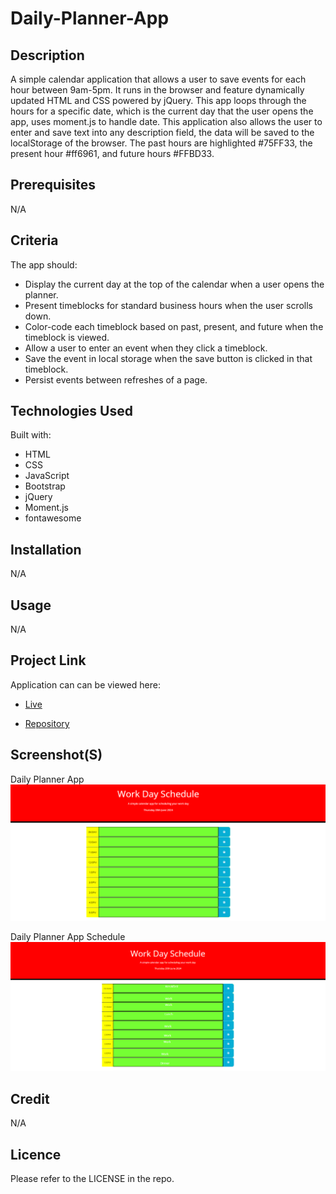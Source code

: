 # Daily-Planner-App

## Description
A simple calendar application that allows a user to save events for each hour between 9am-5pm. It runs in the browser and feature dynamically updated HTML and CSS powered by jQuery. This app loops through the hours for a specific date, which is the current day that the user opens the app, uses moment.js to handle date. This application also allows the user to enter and save text into any description field, the data will be saved to the localStorage of the browser. The past hours are highlighted #75FF33, the present hour #ff6961, and future hours #FFBD33.

## Prerequisites
N/A

## Criteria
The app should:
* Display the current day at the top of the calendar when a user opens the planner.
* Present timeblocks for standard business hours when the user scrolls down.
* Color-code each timeblock based on past, present, and future when the timeblock is viewed.
* Allow a user to enter an event when they click a timeblock.
* Save the event in local storage when the save button is clicked in that timeblock.
* Persist events between refreshes of a page.
 
 ## Technologies Used
 Built with:
* HTML
* CSS
* JavaScript
* Bootstrap
* jQuery
* Moment.js
* fontawesome

## Installation
N/A

## Usage
N/A

## Project Link
Application can can be viewed here: 
* [Live](https://yvonnesarah.github.io/Daily-Planner-App/)

* [Repository](https://github.com/yvonnesarah/Daily-Planner-App)

## Screenshot(S)
Daily Planner App
![Screenshot](assets/images/daily-planner-app.png "Daily Planner App")

Daily Planner App Schedule
![Screenshot](assets/images/daily-planner-app-schedule.png "Daily Planner App Schedule")

## Credit
N/A

## Licence
Please refer to the LICENSE in the repo.